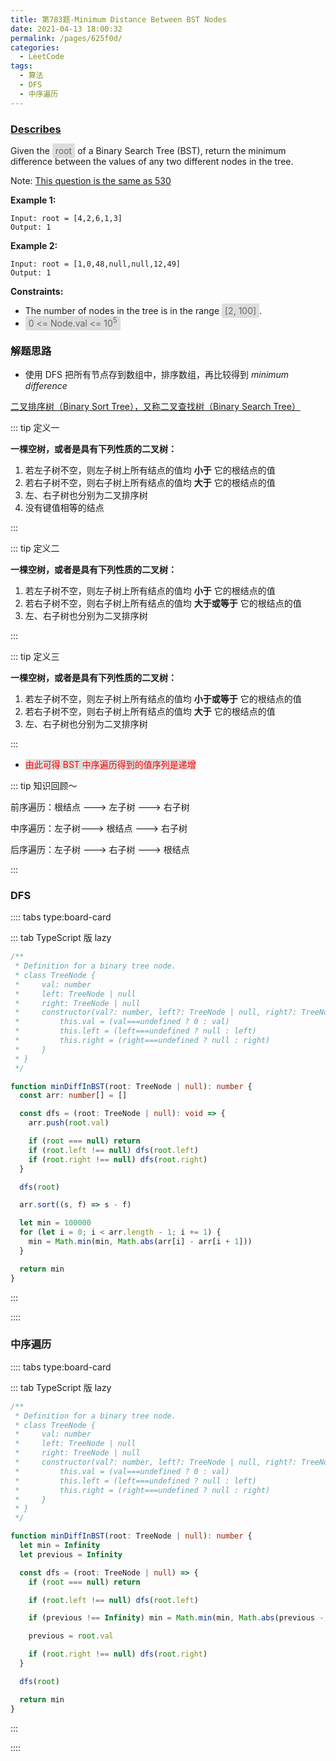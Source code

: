 ```yaml
---
title: 第783题-Minimum Distance Between BST Nodes
date: 2021-04-13 18:00:32
permalink: /pages/625f0d/
categories:
  - LeetCode
tags:
  - 算法
  - DFS
  - 中序遍历
---
```


### [Describes](https://leetcode-cn.com/problems/minimum-distance-between-bst-nodes/)

Given the <span style="background: #ddd; color: #666; padding: 3px 5px; border-radius: 2px;">root</span> of a Binary Search Tree (BST), return the minimum difference between the values of any two different nodes in the tree.

Note: [This question is the same as 530](https://leetcode.com/problems/minimum-absolute-difference-in-bst/)

<!-- more -->

**Example 1:**

```
Input: root = [4,2,6,1,3]
Output: 1
```

**Example 2:**

```
Input: root = [1,0,48,null,null,12,49]
Output: 1
```

**Constraints:**

- The number of nodes in the tree is in the range <span style="background: #ddd; color: #666; padding: 3px 5px; border-radius: 2px;">[2, 100]</span>.
- <span style="background: #ddd; color: #666; padding: 3px 5px; border-radius: 2px;">0 <= Node.val <= 10<sup>5</sup></span>

### 解题思路

- 使用 DFS 把所有节点存到数组中，排序数组，再比较得到 _minimum difference_

[二叉排序树（Binary Sort Tree），又称二叉查找树（Binary Search Tree）](https://baike.baidu.com/item/%E4%BA%8C%E5%8F%89%E6%8E%92%E5%BA%8F%E6%A0%91?fr=aladdin)

::: tip 定义一

**一棵空树，或者是具有下列性质的二叉树：**

1. 若左子树不空，则左子树上所有结点的值均 **小于** 它的根结点的值
2. 若右子树不空，则右子树上所有结点的值均 **大于** 它的根结点的值
3. 左、右子树也分别为二叉排序树
4. 没有键值相等的结点

:::

::: tip 定义二

**一棵空树，或者是具有下列性质的二叉树：**

1. 若左子树不空，则左子树上所有结点的值均 **小于** 它的根结点的值
2. 若右子树不空，则右子树上所有结点的值均 **大于或等于** 它的根结点的值
3. 左、右子树也分别为二叉排序树

:::

::: tip 定义三

**一棵空树，或者是具有下列性质的二叉树：**

1. 若左子树不空，则左子树上所有结点的值均 **小于或等于** 它的根结点的值
2. 若右子树不空，则右子树上所有结点的值均 **大于** 它的根结点的值
3. 左、右子树也分别为二叉排序树

:::

- <span style="background: #ddd; color: red;">由此可得 BST 中序遍历得到的值序列是递增</span>

::: tip 知识回顾～

前序遍历：根结点 ---> 左子树 ---> 右子树

中序遍历：左子树---> 根结点 ---> 右子树

后序遍历：左子树 ---> 右子树 ---> 根结点

:::

### DFS

:::: tabs type:board-card

::: tab TypeScript 版 lazy

```TypeScript
/**
 * Definition for a binary tree node.
 * class TreeNode {
 *     val: number
 *     left: TreeNode | null
 *     right: TreeNode | null
 *     constructor(val?: number, left?: TreeNode | null, right?: TreeNode | null) {
 *         this.val = (val===undefined ? 0 : val)
 *         this.left = (left===undefined ? null : left)
 *         this.right = (right===undefined ? null : right)
 *     }
 * }
 */

function minDiffInBST(root: TreeNode | null): number {
  const arr: number[] = []

  const dfs = (root: TreeNode | null): void => {
    arr.push(root.val)

    if (root === null) return
    if (root.left !== null) dfs(root.left)
    if (root.right !== null) dfs(root.right)
  }

  dfs(root)

  arr.sort((s, f) => s - f)

  let min = 100000
  for (let i = 0; i < arr.length - 1; i += 1) {
    min = Math.min(min, Math.abs(arr[i] - arr[i + 1]))
  }

  return min
}
```

:::

::::

### 中序遍历

:::: tabs type:board-card

::: tab TypeScript 版 lazy

```TypeScript
/**
 * Definition for a binary tree node.
 * class TreeNode {
 *     val: number
 *     left: TreeNode | null
 *     right: TreeNode | null
 *     constructor(val?: number, left?: TreeNode | null, right?: TreeNode | null) {
 *         this.val = (val===undefined ? 0 : val)
 *         this.left = (left===undefined ? null : left)
 *         this.right = (right===undefined ? null : right)
 *     }
 * }
 */

function minDiffInBST(root: TreeNode | null): number {
  let min = Infinity
  let previous = Infinity

  const dfs = (root: TreeNode | null) => {
    if (root === null) return

    if (root.left !== null) dfs(root.left)

    if (previous !== Infinity) min = Math.min(min, Math.abs(previous - root.val))

    previous = root.val

    if (root.right !== null) dfs(root.right)
  }

  dfs(root)

  return min
}
```

:::

::::
